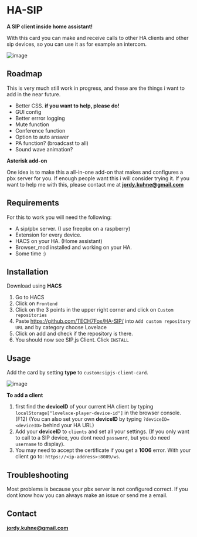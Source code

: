 # HA-SIP
**A SIP client inside home assistant!**

With this card you can make and receive calls to other HA clients and other sip devices, so you can use it as for example an intercom.

![image](https://user-images.githubusercontent.com/32220029/136860621-8a12bd7f-a052-4855-a163-29dab84901e1.png)

## Roadmap
This is very much still work in progress, and these are the things i want to add in the near future.
 * Better CSS. **if you want to help, please do!**
 * GUI config
 * Better errror logging
 * Mute function
 * Conference function
 * Option to auto answer
 * PA function? (broadcast to all)
 * Sound wave animation?

**Asterisk add-on**

One idea is to make this a all-in-one add-on that makes and configures a pbx server for you.
If enough people want this i will consider trying it. If you want to help me with this, please contact me at **jordy.kuhne@gmail.com**

## Requirements
For this to work you will need the following:
 * A sip/pbx server. (I use freepbx on a raspberry)
 * Extension for every device.
 * HACS on your HA. (Home assistant)
 * Browser_mod installed and working on your HA.
 * Some time :)

## Installation
Download using **HACS**
 1. Go to HACS
 2. Click on `Frontend`
 3. Click on the 3 points in the upper right corner and click on `Custom repositories`
 4. Paste https://github.com/TECH7Fox/HA-SIP/ into `Add custom repository URL` and by category choose Lovelace
 5. Click on add and check if the repository is there.
 6. You should now see SIP.js Client. Click `INSTALL`

## Usage
Add the card by setting **type** to `custom:sipjs-client-card`.

![image](https://user-images.githubusercontent.com/32220029/136860840-0f3ac948-1ecc-4fa0-8bd8-d3b981891b03.png)

**To add a client**
1. first find the **deviceID** of your current HA client by typing `localStorage["lovelace-player-device-id"]` in the browser console. (F12) (You can also set your own **deviceID** by typing `?deviceID=<deviceID>` behind your HA URL)
2. Add your **deviceID** to `clients` and set all your settings. (If you only want to call to a SIP device, you dont need `password`, but you do need `username` to display).
3. You may need to accept the certificate if you get a **1006** error. With your client go to: `https://<ip-address>:8089/ws`.

## Troubleshooting
Most problems is because your pbx server is not configured correct.
If you dont know how you can always make an issue or send me a email.

## Contact
**jordy.kuhne@gmail.com**
